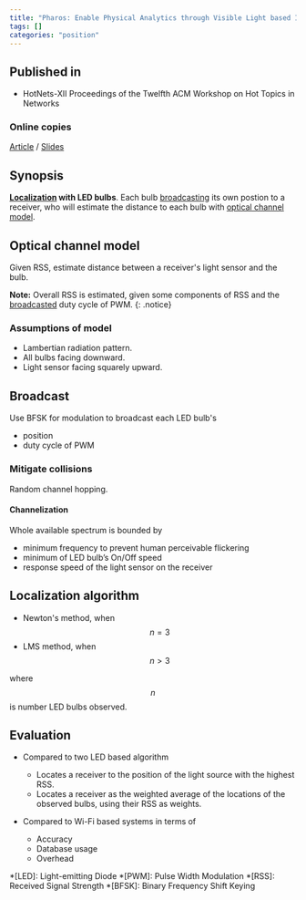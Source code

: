 ```yaml
---
title: "Pharos: Enable Physical Analytics through Visible Light based Indoor Localization (2013)"
tags: []
categories: "position"
---
```


## Published in
- HotNets-XII Proceedings of the Twelfth ACM Workshop on Hot Topics in Networks

### Online copies
[Article][article_link]
/
[Slides](https://pdfs.semanticscholar.org/6272/602dba3a4fc36c58a94a3bd9b3a6fd140100.pdf)

## Synopsis
**[Localization](#localization-algorithm) with LED bulbs**. Each bulb [broadcasting](#broadcast) its own postion to a receiver, who will estimate the distance to each bulb with [optical channel model](#optical-channel-model). 

## Optical channel model
Given RSS, estimate distance between a receiver's light sensor and the bulb.

**Note:** Overall RSS is estimated, given some components of RSS and the [broadcasted](#broadcast) duty cycle of PWM.
{: .notice}

### Assumptions of model
- Lambertian radiation pattern.
- All bulbs facing downward.
- Light sensor facing squarely upward.

## Broadcast
Use BFSK for modulation to broadcast each LED bulb's
- position
- duty cycle of PWM

### Mitigate collisions
Random channel hopping.

#### Channelization
Whole available spectrum is bounded by 
- minimum frequency to prevent human perceivable flickering 
- minimum of LED bulb’s On/Off speed 
- response speed of the light sensor on the receiver

## Localization algorithm
- Newton's method, when $$n = 3$$
- LMS method, when $$n > 3$$

where $$n$$ is number LED bulbs observed.

## Evaluation

- Compared to two LED based algorithm 
   - Locates a receiver to the position of the light source with the highest RSS.
   - Locates a receiver as the weighted average of the locations of the observed bulbs, using their RSS as weights.

- Compared to Wi-Fi based systems in terms of
   - Accuracy
   - Database usage
   - Overhead

[article_link]: https://conferences.sigcomm.org/hotnets/2013/papers/hotnets-final100.pdf

*[LED]: Light-emitting Diode
*[PWM]: Pulse Width Modulation
*[RSS]: Received Signal Strength
*[BFSK]: Binary Frequency Shift Keying